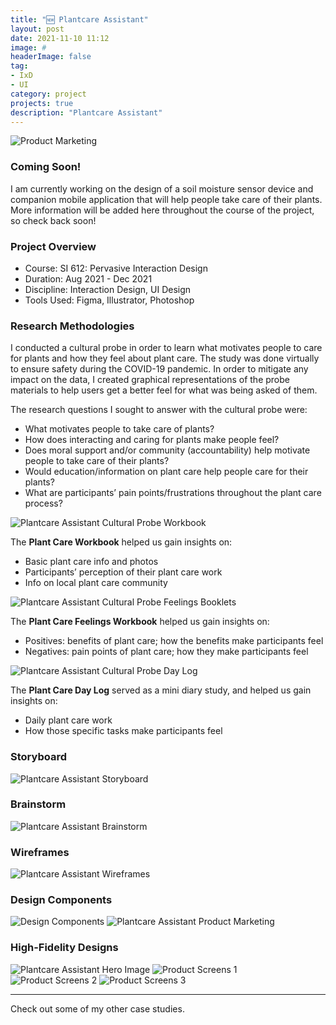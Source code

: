```yaml
---
title: "🆕 Plantcare Assistant"
layout: post
date: 2021-11-10 11:12
image: #
headerImage: false
tag:
- IxD
- UI
category: project
projects: true
description: "Plantcare Assistant"
---
```


<img src="http://nicholasgiles.com/assets/images/plantcare/product_marketing1.jpg" class="bigger-image" alt="Product Marketing" />

### Coming Soon!

I am currently working on the design of a soil moisture sensor device and companion mobile application that will help people take care of their plants. More information will be added here throughout the course of the project, so check back soon!

### Project Overview
* Course: SI 612: Pervasive Interaction Design
* Duration: Aug 2021 - Dec 2021
* Discipline: Interaction Design, UI Design
* Tools Used: Figma, Illustrator, Photoshop

### Research Methodologies
I conducted a cultural probe in order to learn what motivates people to care for plants and how they feel about plant care. The study was done virtually to ensure safety during the COVID-19 pandemic. In order to mitigate any impact on the data, I created graphical representations of the probe materials to help users get a better feel for what was being asked of them.

The research questions I sought to answer with the cultural probe were:
- What motivates people to take care of plants?
- How does interacting and caring for plants make people feel?
- Does moral support and/or community (accountability) help motivate people to take care of their plants?
- Would education/information on plant care help people care for their plants?
- What are participants’ pain points/frustrations throughout the plant care process?

<img src="http://nicholasgiles.com/assets/images/plantcare/culturalprobe_workbook.png" alt="Plantcare Assistant Cultural Probe Workbook" />

The **Plant Care Workbook** helped us gain insights on:
- Basic plant care info and photos
- Participants’ perception of their plant care work
- Info on local plant care community

<img src="http://nicholasgiles.com/assets/images/plantcare/culturalprobe_feelings.png" alt="Plantcare Assistant Cultural Probe Feelings Booklets" />

The **Plant Care Feelings Workbook** helped us gain insights on:
- Positives: benefits of plant care; how the benefits make participants feel
- Negatives: pain points of plant care; how they make participants feel

<img src="http://nicholasgiles.com/assets/images/plantcare/culturalprobe_daylog.png" alt="Plantcare Assistant Cultural Probe Day Log" />

The **Plant Care Day Log** served as a mini diary study, and helped us gain insights on:
- Daily plant care work
- How those specific tasks make participants feel

### Storyboard
<img src="http://nicholasgiles.com/assets/images/plantcare/plantcare_storyboard.png" alt="Plantcare Assistant Storyboard" />

### Brainstorm
<img src="http://nicholasgiles.com/assets/images/plantcare/brainstorm.png" alt="Plantcare Assistant Brainstorm" />

### Wireframes
<img src="http://nicholasgiles.com/assets/images/plantcare/wireframes.png" alt="Plantcare Assistant Wireframes" />

### Design Components
<img src="http://nicholasgiles.com/assets/images/plantcare/product-components.png" alt="Design Components" />

<img src="http://nicholasgiles.com/assets/images/plantcare/product_marketing2.jpg" class="bigger-image" alt="Plantcare Assistant Product Marketing" />

### High-Fidelity Designs
<img src="http://nicholasgiles.com/assets/images/plantcare/product_mock.jpg" class="bigger-image" alt="Plantcare Assistant Hero Image" />

<img src="http://nicholasgiles.com/assets/images/plantcare/product_screens_1.jpg" class="bigger-image" alt="Product Screens 1" />
<img src="http://nicholasgiles.com/assets/images/plantcare/product_screens_2.jpg" class="bigger-image" alt="Product Screens 2" />
<img src="http://nicholasgiles.com/assets/images/plantcare/product_screens_3.jpg" class="bigger-image" alt="Product Screens 3" />

---

Check out some of my other <span class="evidence"><a href="https://nicholasgiles.com/projects/" style="text-decoration: none">case studies</a></span>.
